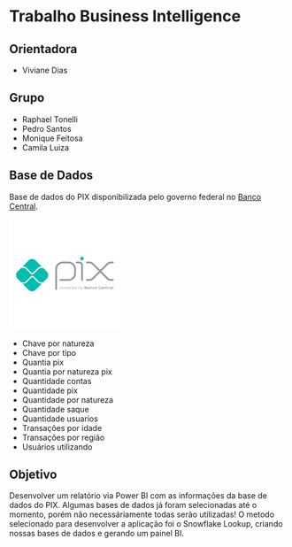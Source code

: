 # Trabalho Business Intelligence

## Orientadora

- Viviane Dias

## Grupo

- Raphael Tonelli
- Pedro Santos
- Monique Feitosa
- Camila Luiza

## Base de Dados

Base de dados do PIX disponibilizada pelo governo federal no [Banco Central](https://www.bcb.gov.br/estabilidadefinanceira/estatisticaspix).

<a href="https://www.bcb.gov.br/estabilidadefinanceira/estatisticaspix" ><img src="images/pix.png" alt="drawing" width="200"/></a>

- Chave por natureza
- Chave por tipo
- Quantia pix
- Quantia por natureza pix
- Quantidade contas
- Quantidade pix
- Quantidade por natureza
- Quantidade saque
- Quantidade usuarios
- Transações por idade
- Transações por região
- Usuários utilizando

## Objetivo

Desenvolver um relatório via Power BI com as informações da base de dados do PIX. Algumas bases de dados já foram selecionadas até o momento, porém não necessáriamente todas serão utilizadas! O metodo selecionado para desenvolver a aplicação foi o Snowflake Lookup, criando nossas bases de dados e gerando um painel BI.
